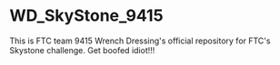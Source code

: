 # WD_SkyStone_9415
This is FTC team 9415 Wrench Dressing's official repository for FTC's Skystone challenge.
Get boofed idiot!!!
